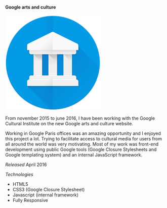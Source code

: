 #### Google arts and culture

![Google arts and culture Logo](/images/arts_and_culture.png)

From november 2015 to june 2016, I have been working with the Google Cultural Institute on the new Google arts and culture website.

Working in Google Paris offices was an amazing opportunity and I enjoyed this project a lot. Trying to facilitate access to cultural media for users from all around the world was very motivating. Most of my work was front-end development using public Google tools (Google Closure Stylesheets and Google templating system) and an internal JavaScript framework.

*Released*
April 2016

*Technologies*

- HTML5
- CSS3 (Google Closure Stylesheet)
- Javascript (internal framework)
- Fully Responsive
